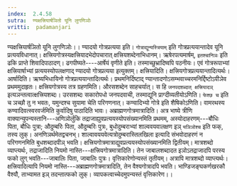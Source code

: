 ```yaml
---
index:  2.4.58
sutra:  ण्यक्षत्त्रियार्षञितो यूनि लुगणिञोः
vritti:  padamanjari
---
```


ण्यक्षत्त्रियार्षञितो यूनि लुगणिञोः।। ण्यादयो गोत्रप्रत्यया इति। `गोत्राद्यून्यस्त्रियाम्` इति गोत्रप्रत्ययान्तादेव यूनि प्रत्ययविधानात्। क्षत्त्रियगोत्रस्यक्षत्त्रियादभेदोपचारात् क्षत्त्रियशब्देनाभिधानम्। ऋषेरपत्यमार्षम्, `इतश्चानिञः` इति ढकि प्राप्ते शिवादिपाठादण्। ढगपीष्यते----आर्षेयं वृणीते इति। तस्माच्छुभ्रादिष्वपि पठनीयः। एवं गोत्ररूपाभ्यां क्षत्त्रियार्षाभ्यां प्रत्ययस्योपलक्षणाद् ण्यादयो गोत्रप्रत्यया इत्युक्तम्। क्षत्त्रियादिति। क्षत्त्रियगोत्रप्रत्ययान्तादित्यर्थः। आर्षादिति। ऋष्यभिधायिनो गोत्रप्रत्ययान्तादित्यर्थः। प्रथमनिर्दिष्टाद् ण्यान्तादणोऽसम्भवाच्चरमनिर्द्दिष्टोऽपीञेव प्रथममुदाहृतः। क्षत्त्रियगोत्रस्य तत्र ग्रहणमिति। औरसशब्देन साहचर्यात्। स हि `जनपदशब्दात् क्षत्त्रियादञ्` इत्यञन्तत्वात्क्षत्त्रियशब्दः। उरसशब्दः सकारोपधो जनपदवाची, तस्माद्यूनि प्राग्दीव्यतीयोऽणिति। `फेश्छ च` इति च ञच्छौ तु न भवतः, यमुन्दश्च सुयामा चेति परिगणनात्। कण्वादिभ्यो गोत्रे इति शैषिकोऽणिति। वामरथस्य कण्वादिवत्स्वरवर्जमिति कुर्वादिषु पाठादिति भावः।
अब्राह्मणगोत्रमात्रादिति। अत्र भाष्ये त्रीणि वाक्यान्युपन्यस्तानि---अणिञोर्लुकि तद्राजाह्युवप्रत्ययस्योपसंख्यानमिति प्रथमम्, अस्योदाहरणम्---बौधिः पिता, बौधिः पुत्रा; औदुम्बरिः पिता, औदुम्बरिः पुत्रः, बुधोदुम्बराभ्यां शाल्ववयवालक्षण इञ् `यञिञोश्च` इति फक्, तस्य लुक्। अनणिञर्थमेतद्वचनभ्। शाल्वावययवेत्यत्रोदुम्बरास्तिलखिला इत्यादि संभवोदाहरणं न परिगणनमिति बुधशब्दादपीञ् भवति। क्षत्त्रियगोत्रमात्राद्युवप्रत्ययस्योपसंख्यानमिति द्वितीयम्। मात्रशब्दो व्याप्त्यर्थः, तद्राजादिति नियमो नास्ति---क्षत्त्रियगोत्रमात्रादिति। तेन जाबालशब्दादत इञोऽतद्राजादपि परस्य फको लुग् भवति---जाबालिः पिता, जाबालिः पुत्रः। वृत्तिकारेणोन्यस्तं तृतीयम्। अत्रापि मात्रशब्दो व्याप्त्यर्थः। क्षत्त्रियादित्यापि नियमो नास्ति---अब्राह्मणगोत्रमात्रादिति, तेन वैश्यगोत्रादपि भवति। भाण्डिजङ्घकर्णखरकौ वैश्यौ, ताभ्यामत इञ् तदन्तात्फको लुक्। व्यापकत्वाच्चेदमुपन्यस्तं वृत्तिकारेण।।
